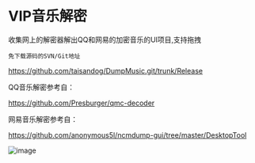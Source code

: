 # VIP音乐解密
收集网上的解密器解出QQ和网易的加密音乐的UI项目,支持拖拽


`免下载源码的SVN/Git地址`

https://github.com/taisandog/DumpMusic.git/trunk/Release


QQ音乐解密参考自：

https://github.com/Presburger/qmc-decoder

网易音乐解密参考自：

https://github.com/anonymous5l/ncmdump-gui/tree/master/DesktopTool


![image](https://github.com/taisandog/DumpMusic/raw/master/into.png)
